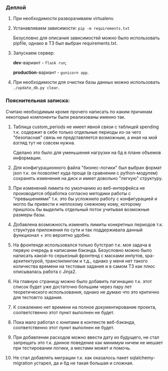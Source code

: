 ### Деплой
1. При необходимости разворачиваем virtualenv.
2. Устанавливаем зависимости:
`pip -m requirements.txt`

    Безусловно для описания зависимостей можно было использовать pipfile, однако в ТЗ был выбран requirements.txt.
3. Запускаем сервер:

    **dev**-вариант - `flask run`;

    **production**-вариант - `gunicorn app`.
4. При необходимости для очистки базы данных можно использовать `./update_db.py clear`.

### Пояснительная записка:
Считаю необходимым кроме прочего написать по каким причинам некоторые компоненты были реализованы именно так.
1. Таблица custom_periods не имеет явной связи с таблицей spending т.к. содержит в себе только отдельные периоды из-за чего "безопасная" связь не представляется возможным, а иная на мой взгляд тут не совсем нужна.

    Сделано это было для уменьшения нагрузки на бд в плане объемов информации.
2. Для конфигурационного файла "бизнес-логики" был выбран формат json т.к. он позволяет куда проще (в сравнении с python-модулем) сохранять изменения на диск и имеет довольно "легкую" структуру.
3. При изменений лимита по умолчанию из веб-интерфейса не производится обработка согласно методики работы с "превышениями" т.к. это бы усложнило работу с конфигурацией и могло бы привести к неплохому снежному кому, которому пришлось бы выделить отдельный поток учитывая возможные размеры базы.
4. Добавлена возможность изменять лимиты конкретных периодов т.к. структура приложения по сути и так поддерживала данный функционал + это вероятно удобно.
5. На фронтенде использовался только бутстрап т.к. моя задача в первую очередь в написании бэкэнда. Безусловно можно было написать какой-то серьезный фронтенд с масками инпутов, spa-архитектурой, транспилингом и т.д., однако у меня нет такого количества времени на тестовые задания и в самом ТЗ как плюс описывалась работа с Jinja2.
6. На главную страницу можно было добавить пагинацию т.к. этот список будет уже достаточно большим через пару лет теоретического использования, однако не думаю что это критично для тестовгго задания.
7. К сожалению нет времени на полное документирование проекта, соответственно этот пункт выполнен не будет.
8. Пока мало работал с юнитами в контексте веб-бэкэнда, соответственно этот пункт выполнен не будет.
9. При добавлении расходов можно ввести дату из будущего, не стал запрещать это т.к. данное поведение как минимум ничем не мешает при тестировании логики, а местами может и помочь.
10. Не стал добавлять миграции т.к. как оказалось пакет sqlalchemy-migration устарел, да и бд не такая большая и сложная.
